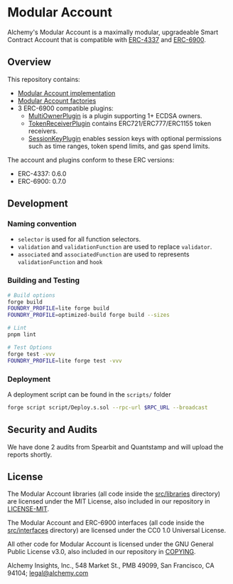 # Modular Account

Alchemy's Modular Account is a maximally modular, upgradeable Smart Contract Account that is compatible with [ERC-4337](https://eips.ethereum.org/EIPS/eip-4337) and [ERC-6900](https://eips.ethereum.org/EIPS/eip-6900).

## Overview

This repository contains:
* [Modular Account implementation](src/account)
* [Modular Account factories](src/factory)
* 3 ERC-6900 compatible plugins:
    * [MultiOwnerPlugin](src/plugins/owner) is a plugin supporting 1+ ECDSA owners.
    * [TokenReceiverPlugin](src/plugins/TokenReceiverPlugin.sol) contains ERC721/ERC777/ERC1155 token receivers.
    * [SessionKeyPlugin](src/plugins/session) enables session keys with optional permissions such as time ranges, token spend limits, and gas spend limits.

The account and plugins conform to these ERC versions:
* ERC-4337: 0.6.0
* ERC-6900: 0.7.0

## Development

### Naming convention

- `selector` is used for all function selectors.
- `validation` and `validationFunction` are used to replace `validator`.
- `associated` and `associatedFunction` are used to represents `validationFunction` and `hook`

### Building and Testing

```bash
# Build options
forge build
FOUNDRY_PROFILE=lite forge build
FOUNDRY_PROFILE=optimized-build forge build --sizes

# Lint
pnpm lint

# Test Options
forge test -vvv
FOUNDRY_PROFILE=lite forge test -vvv
```

### Deployment

A deployment script can be found in the `scripts/` folder
```bash
forge script script/Deploy.s.sol --rpc-url $RPC_URL --broadcast
```

## Security and Audits

We have done 2 audits from Spearbit and Quantstamp and will upload the reports shortly.

## License

The Modular Account libraries (all code inside the [src/libraries](src/libraries) directory) are licensed under the MIT License, also included in our repository in [LICENSE-MIT](LICENSE-MIT).

The Modular Account and ERC-6900 interfaces (all code inside the [src/interfaces](src/interfaces) directory) are licensed under the CC0 1.0 Universal License.

All other code for Modular Account is licensed under the GNU General Public License v3.0, also included in our repository in [COPYING](COPYING).

Alchemy Insights, Inc., 548 Market St., PMB 49099, San Francisco, CA 94104; legal@alchemy.com
